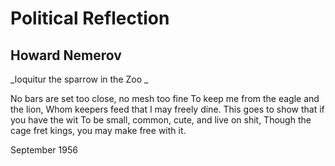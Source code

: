 # Political Reflection
## Howard Nemerov
_loquitur the sparrow in the Zoo
_

No bars are set too close, no mesh too fine
To keep me from the eagle and the lion,
Whom keepers feed that I may freely dine.
This goes to show that if you have the wit
To be small, common, cute, and live on shit,
Though the cage fret kings, you may make free with it.

September 1956